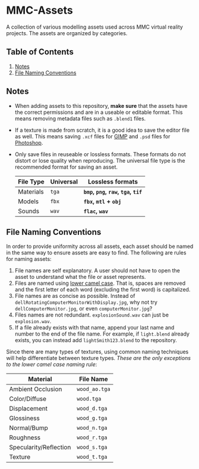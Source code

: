 # MMC-Assets

A collection of various modelling assets used across MMC virtual reality projects. The assets are organized by categories.

## Table of Contents
1. [Notes](#notes)
2. [File Naming Conventions](#naming)

## Notes <a name="notes"></a>

- When adding assets to this repository, **make sure** that the assets have the correct permissions and are in a useable or editable format. This means removing metadata files such as `.blend1` files.
- If a texture is made from scratch, it is a good idea to save the editor file as well. This means saving `.xcf` files for [GIMP](https://www.gimp.org/) and `.psd` files for [Photoshop](https://www.adobe.com/products/photoshop).
- Only save files in reuseable or lossless formats. These formats do not distort or lose quality when reproducing. The universal file type is the recommended format for saving an asset.

  File Type | Universal |  Lossless formats
  --- | --- | ---
  Materials | `tga` | **`bmp`, `png`, `raw`, `tga`, `tif`**
  Models | `fbx` | **`fbx`, `mtl` + `obj`**
  Sounds | `wav` | **`flac`, `wav`**

## File Naming Conventions <a name="naming"></a>

In order to provide uniformity across all assets, each asset should be named in the same way to ensure assets are easy to find. The following are rules for naming assets:

1. File names are self explanatory. A user should not have to open the asset to understand what the file or asset represents.
2. Files are named using [lower camel case](https://en.wikipedia.org/wiki/Camel_case). That is, spaces are removed and the first letter of each word (excluding the first word) is capitalized.
3. File names are as concise as possible. Instead of `dellRotatingComputerMonitorWithDisplay.jpg`, why not try `dellComputerMonitor.jpg`, or even `computerMonitor.jpg`?
4. Files names are not redundant. `explosionSound.wav` can just be `explosion.wav`.
5. If a file already exists with that name, append your last name and number to the end of the file name. For example, if `light.blend` already exists, you can instead add `lightSmith123.blend` to the repository.

Since there are many types of textures, using common naming techniques will help differentiate between texture types. _These are the only exceptions to the lower camel case naming rule_:

  Material | File Name
  --- | ---
  Ambient Occlusion | `wood_ao.tga`
  Color/Diffuse | `wood.tga`
  Displacement | `wood_d.tga`
  Glossiness | `wood_g.tga`
  Normal/Bump | `wood_n.tga`
  Roughness | `wood_r.tga`
  Specularity/Reflection | `wood_s.tga`
  Texture | `wood_t.tga`
